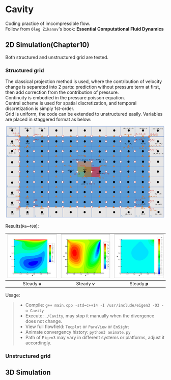 # Cavity
Coding practice of imcompressible flow.  
Follow from `Oleg Zikanov`'s book: __Essential Computational Fluid Dynamics__

## 2D Simulation(Chapter10)
Both structured and unstructured grid are tested.

### Structured grid
The classical projection method is used, where the contribution of velocity change is separeted into 2 parts: prediction without pressure term at first, then add correction from the contribution of pressure.  
Continuity is embodied in the pressure poisson equation.  
Central scheme is used for spatial discretization, and temporal discretization is simply 1st-order.  
Grid is uniform, the code can be extended to unstructured easily. Variables are placed in staggered format as below:

<div align=center><img src="2D/Structured/fig/grid.png"/></div>

Results(`Re=400`):

|<div align=center><img src="2D/Structured/fig/Re=400(129x129)/u.png"/></div>|<div align=center><img src="2D/Structured/fig/Re=400(129x129)/v.png"/></div>|<div align=center><img src="2D/Structured/fig/Re=400(129x129)/p.png"/></div>|
|:-:|:-:|:-:|
|Steady __u__ | Steady __v__ | Steady __p__ |

Usage:
> * Compile: `g++ main.cpp -std=c++14 -I /usr/include/eigen3 -O3 -o Cavity`
> * Execute: `./Cavity`, may stop it manually when the divergence does not change.
> * View full flowfield: `Tecplot` or `ParaView` or `EnSight`
> * Animate convergency history: `python3 animate.py`
> * Path of `Eigen3` may vary in different systems or platforms, adjust it accordingly.

### Unstructured grid

## 3D Simulation

